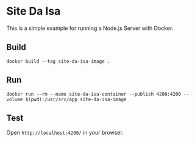 # Site Da Isa
This is a simple example for running a Node.js Server with Docker. 

## Build
```
docker build --tag site-da-isa-image .
```

## Run
```
docker run --rm --name site-da-isa-container --publish 4200:4200 --volume $(pwd):/usr/src/app site-da-isa-image
```

## Test
Open `http://localhost:4200/` in your browser.
